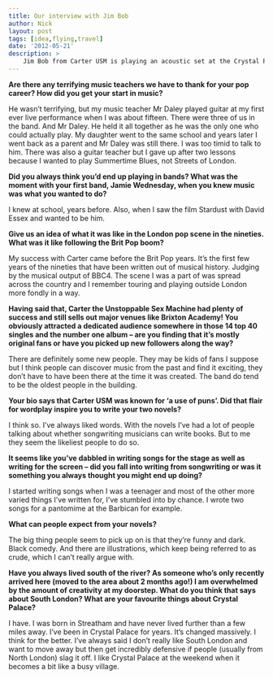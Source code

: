 ```yaml
---
title: Our interview with Jim Bob
author: Nick
layout: post
tags: [idea,flying,travel]
date: '2012-05-21'
description: >
    Jim Bob from Carter USM is playing an acoustic set at the Crystal Palace Festival. He's given us a quick interview so read on to find out more from this amazing local musician!
---
```

**Are there any terrifying music teachers we have to thank for your pop career? How did you get your start in music?**

He wasn’t terrifying, but my music teacher Mr Daley played guitar at my first ever live performance when I was about fifteen. There were three of us in the band. And Mr Daley. He held it all together as he was the only one who could actually play. My daughter went to the same school and years later I went back as a parent and Mr Daley was still there. I was too timid to talk to him. There was also a guitar teacher but I gave up after two lessons because I wanted to play Summertime Blues, not Streets of London.

**Did you always think you’d end up playing in bands? What was the moment with your first band, Jamie Wednesday, when you knew music was what you wanted to do?**

I knew at school, years before. Also, when I saw the film Stardust with David Essex and wanted to be him.

**Give us an idea of what it was like in the London pop scene in the nineties. What was it like following the Brit Pop boom?**

My success with Carter came before the Brit Pop years. It’s the first few years of the nineties that have been written out of musical history. Judging by the musical output of BBC4. The scene I was a part of was spread across the country and I remember touring and playing outside London more fondly in a way.

**Having said that, Carter the Unstoppable Sex Machine had plenty of success and still sells out major venues like Brixton Academy! You obviously attracted a dedicated audience somewhere in those 14 top 40 singles and the number one album – are you finding that it’s mostly original fans or have you picked up new followers along the way?**

There are definitely some new people. They may be kids of fans I suppose but I think people can discover music from the past and find it exciting, they don’t have to have been there at the time it was created. The band do tend to be the oldest people in the building.

**Your bio says that Carter USM was known for ‘a use of puns’. Did that flair for wordplay inspire you to write your two novels?**

I think so. I’ve always liked words. With the novels I’ve had a lot of people talking about whether songwriting musicians can write books. But to me they seem the likeliest people to do so.

**It seems like you’ve dabbled in writing songs for the stage as well as writing for the screen – did you fall into writing from songwriting or was it something you always thought you might end up doing?**

I started writing songs when I was a teenager and most of the other more varied things I’ve written for, I’ve stumbled into by chance. I wrote two songs for a pantomime at the Barbican for example.

**What can people expect from your novels?**

The big thing people seem to pick up on is that they’re funny and dark. Black comedy. And there are illustrations, which keep being referred to as crude, which I can’t really argue with.

**Have you always lived south of the river? As someone who’s only recently arrived here (moved to the area about 2 months ago!) I am overwhelmed by the amount of creativity at my doorstep. What do you think that says about South London? What are your favourite things about Crystal Palace?**

I have. I was born in Streatham and have never lived further than a few miles away. I’ve been in Crystal Palace for years. It’s changed massively. I think for the better. I’ve always said I don’t really like South London and want to move away but then get incredibly defensive if people (usually from North London) slag it off. I like Crystal Palace at the weekend when it becomes a bit like a busy village.